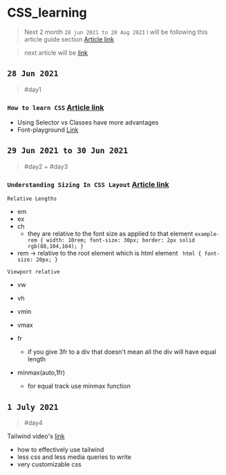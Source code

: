 # CSS_learning

> Next 2 month `28 jun 2021 to 28 Aug 2021` i will be following this article guide section [Article link](https://www.smashingmagazine.com/2018/05/guide-css-layout/)

> next article will be [link](https://www.smashingmagazine.com/2018/05/guide-css-layout/)

## `28 Jun 2021`

> #day1

### `How to learn CSS` [Article link](https://www.smashingmagazine.com/2019/01/how-to-learn-css/)

- Using Selector vs Classes have more advantages
- Font-playground [Link](https://play.typedetail.com/)

## `29 Jun 2021 to 30 Jun 2021`

> #day2 + #day3

### `Understanding Sizing In CSS Layout` [Article link](https://www.smashingmagazine.com/2018/01/understanding-sizing-css-layout/)

`Relative Lengths`

- em
- ex
- ch
  - they are relative to the font size as applied to that element `example-rem { width: 10rem; font-size: 30px; border: 2px solid rgb(88,104,164); }`
- rem -> relative to the root element which is html element
  ` html { font-size: 20px; }`

`Viewport relative`

- vw
- vh
- vmin
- vmax

- fr
  - if you give 3fr to a div that doesn't mean all the div will have equal length
- minmax(auto,1fr)
  - for equal track use minmax function

## `1 July 2021`

> #day4

Tailwind video's [link](https://www.youtube.com/watch?v=elgqxmdVms8&list=PL5f_mz_zU5eXWYDXHUDOLBE0scnuJofO0)

- how to effectively use tailwind
- less css and less media queries to write
- very customizable css
